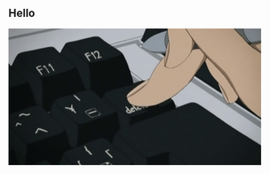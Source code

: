 ## Hello
<img src="https://github.com/zieksef/zieksef/blob/main/delete.jpg" alt="delete" width="500" height="270"></img>